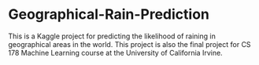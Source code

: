 # Geographical-Rain-Prediction
This is a Kaggle project for predicting the likelihood of raining in geographical areas in the world. This project is also the final project for CS 178 Machine Learning course at the University of California Irvine. 
